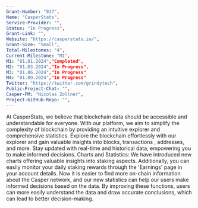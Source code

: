 ```yaml
---
Grant-Number: "017",
Name: "CasperStats",
Service-Provider: "",
Status: "In Progress",
Grant-Link: "",
Website: "https://casperstats.io/",
Grant-Size: "Small",
Total-Milestones: "4",
Current-Milestone: "M1",
M1: "01.01.2024","Completed",
M2: "01.03.2024","In Progress",
M3: "01.06.2024","In Progress"
M4: "01.09.2024","In Progress"
Twitter: "https://twitter.com/grindytech",
Public-Project-Chat: "",
Casper-PM: "Nicolas Zollner",
Project-GitHub-Repo: "",
---
```

<!--lang:en--> 
At CasperStats, we believe that blockchain data should be accessible and understandable for everyone.
With our platform, we aim to simplify the complexity of blockchain by providing an intuitive explorer
and comprehensive statistics.
Explore the blockchain effortlessly with our explorer and gain valuable insights into blocks,
transactions , addresses, and more. Stay updated with real-time and historical data, empowering you to
make informed decisions.
Charts and Statistics: We have introduced new charts offering valuable insights into staking aspects.
Additionally, you can easily monitor your daily staking rewards through the 'Earnings' page in your
account details. Now it is easier to find more on-chain information about the Casper network, and our
new statistics can help our users make informed decisions based on the data. By improving these functions, users can more easily understand the data and draw accurate conclusions, which can lead to
better decision-making.


<!--lang:es--] 
En CasperStats, creemos que los datos de blockchain deben ser accesibles y comprensibles para todos.
Con nuestra plataforma, nuestro objetivo es simplificar la complejidad de blockchain, proporcionando un explorador intuitivo y estadísticas completas.
Explore la cadena de bloques sin esfuerzo con nuestro explorador y obtenga información valiosa sobre bloques, transacciones, direcciones y mucho más. Manténgase actualizado con datos históricos y en tiempo real, lo que le permitirá tomar decisiones informadas.
Gráficos y estadísticas: Hemos introducido nuevos gráficos que ofrecen información valiosa sobre aspectos de las apuestas.
Además, puede supervisar fácilmente sus recompensas de apuestas diarias a través de la página "Ganancias" en los detalles de su cuenta. Ahora es más fácil encontrar más información en la cadena sobre la red Casper, y nuestras nuevas estadísticas pueden ayudar a nuestros usuarios a tomar decisiones informadas basadas en los datos. Al mejorar estas funciones, los usuarios pueden comprender más fácilmente los datos y sacar conclusiones precisas, lo que puede conducir a una mejor toma de decisiones.

<!--lang:de--] 
Wir bei CasperStats glauben, dass Blockchain-Daten für jeden zugänglich und verständlich sein sollten.
Mit unserer Plattform möchten wir die Komplexität der Blockchain vereinfachen, indem wir einen intuitiven Explorer und umfassende Statistiken anbieten.
Erforschen Sie die Blockchain mühelos mit unserem Explorer und gewinnen Sie wertvolle Einblicke in Blöcke, Transaktionen, Adressen und mehr. Bleiben Sie mit Echtzeit- und historischen Daten auf dem Laufenden, damit Sie fundierte Entscheidungen treffen können.
Diagramme und Statistiken: Wir haben neue Diagramme eingeführt, die wertvolle Einblicke in Staking-Aspekte bieten.
Darüber hinaus können Sie Ihre täglichen Einsatzprämien über die Seite "Gewinne" in Ihren Kontodetails leicht überwachen. Jetzt ist es einfacher, mehr On-Chain-Informationen über das Casper-Netzwerk zu finden, und unsere neuen Statistiken können unseren Nutzern helfen, fundierte Entscheidungen auf der Grundlage der Daten zu treffen. Durch die Verbesserung dieser Funktionen können die Nutzer die Daten leichter verstehen und genaue Schlüsse ziehen, was zu einer besseren Entscheidungsfindung führen kann.

<!--lang:fr--] 
Chez CasperStats, nous pensons que les données de la blockchain doivent être accessibles et compréhensibles pour tous.
Avec notre plateforme, nous visons à simplifier la complexité de la blockchain en fournissant un explorateur intuitif et des statistiques complètes.
Explorez la blockchain sans effort avec notre explorateur et obtenez des informations précieuses sur les blocs, les transactions, les adresses, etc. Restez informé grâce aux données historiques et en temps réel, ce qui vous permettra de prendre des décisions éclairées.
Graphiques et statistiques : Nous avons introduit de nouveaux graphiques offrant des informations précieuses sur les aspects du staking.
De plus, vous pouvez facilement suivre vos récompenses quotidiennes en consultant la page "Earnings" dans les détails de votre compte. détails de votre compte. Il est désormais plus facile de trouver davantage d'informations sur la chaîne concernant le réseau Casper, et nos nouvelles statistiques peuvent aider nos utilisateurs à prendre des décisions éclairées. nouvelles statistiques peuvent aider nos utilisateurs à prendre des décisions éclairées sur la base de ces données. En améliorant ces fonctions, les utilisateurs peuvent plus facilement comprendre les données et tirer des conclusions précises, ce qui peut conduire à une meilleure prise de décision.

<!--lang:pl--] 
W CasperStats wierzymy, że dane blockchain powinny być dostępne i zrozumiałe dla każdego.
Dzięki naszej platformie staramy się uprościć złożoność blockchain, zapewniając intuicyjny eksplorator i kompleksowe statystyki.
Eksploruj blockchain bez wysiłku dzięki naszemu eksploratorowi i uzyskaj cenny wgląd w bloki, transakcje, adresy i nie tylko. Bądź na bieżąco z danymi historycznymi i w czasie rzeczywistym, co pozwoli Ci podejmować świadome decyzje.
Wykresy i statystyki: Wprowadziliśmy nowe wykresy oferujące cenny wgląd w aspekty stakingu.
Ponadto możesz łatwo monitorować swoje dzienne nagrody za staking na stronie "Zarobki" w szczegółach konta. Teraz łatwiej jest znaleźć więcej informacji na temat sieci Casper, a nasze nowe statystyki mogą pomóc naszym użytkownikom w podejmowaniu świadomych decyzji w oparciu o dane. Ulepszając te funkcje, użytkownicy mogą łatwiej zrozumieć dane i wyciągnąć dokładne wnioski, co może prowadzić do lepszego podejmowania decyzji.

<!--lang:uk--] 
У CasperStats ми вважаємо, що блокчейн-дані повинні бути доступними і зрозумілими для кожного.
За допомогою нашої платформи ми прагнемо спростити складність блокчейну, надаючи інтуїтивно зрозумілий дослідник і вичерпну статистику.
Вивчайте блокчейн без зайвих зусиль за допомогою нашого дослідника і отримуйте цінну інформацію про блоки, транзакції, адреси та багато іншого. Отримуйте актуальні та історичні дані в режимі реального часу, щоб приймати обґрунтовані рішення.
Графіки та статистика: Ми представили нові діаграми, які надають цінну інформацію щодо аспектів стейкінгу.
Крім того, ви можете легко відстежувати свої щоденні винагороди за ставками на сторінці "Заробіток" у вашому акаунті. Тепер стало простіше знайти більше інформації про мережу Casper, а наша нова статистика допоможе користувачам приймати обґрунтовані рішення на основі отриманих даних. Покращуючи ці функції, користувачі можуть легше розуміти дані і робити точні висновки, що може призвести до кращого прийняття рішень.

[!--lang:*-->  
